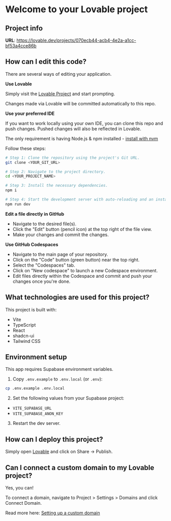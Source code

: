 # Welcome to your Lovable project

## Project info

**URL**: https://lovable.dev/projects/070ecb44-acb4-4e2a-a1cc-bf53a4cce86b

## How can I edit this code?

There are several ways of editing your application.

**Use Lovable**

Simply visit the [Lovable Project](https://lovable.dev/projects/070ecb44-acb4-4e2a-a1cc-bf53a4cce86b) and start prompting.

Changes made via Lovable will be committed automatically to this repo.

**Use your preferred IDE**

If you want to work locally using your own IDE, you can clone this repo and push changes. Pushed changes will also be reflected in Lovable.

The only requirement is having Node.js & npm installed - [install with nvm](https://github.com/nvm-sh/nvm#installing-and-updating)

Follow these steps:

```sh
# Step 1: Clone the repository using the project's Git URL.
git clone <YOUR_GIT_URL>

# Step 2: Navigate to the project directory.
cd <YOUR_PROJECT_NAME>

# Step 3: Install the necessary dependencies.
npm i

# Step 4: Start the development server with auto-reloading and an instant preview.
npm run dev
```

**Edit a file directly in GitHub**

- Navigate to the desired file(s).
- Click the "Edit" button (pencil icon) at the top right of the file view.
- Make your changes and commit the changes.

**Use GitHub Codespaces**

- Navigate to the main page of your repository.
- Click on the "Code" button (green button) near the top right.
- Select the "Codespaces" tab.
- Click on "New codespace" to launch a new Codespace environment.
- Edit files directly within the Codespace and commit and push your changes once you're done.

## What technologies are used for this project?

This project is built with:

- Vite
- TypeScript
- React
- shadcn-ui
- Tailwind CSS

## Environment setup

This app requires Supabase environment variables.

1. Copy `.env.example` to `.env.local` (or `.env`):

```sh
cp .env.example .env.local
```

2. Set the following values from your Supabase project:

- `VITE_SUPABASE_URL`
- `VITE_SUPABASE_ANON_KEY`

3. Restart the dev server.

## How can I deploy this project?

Simply open [Lovable](https://lovable.dev/projects/070ecb44-acb4-4e2a-a1cc-bf53a4cce86b) and click on Share -> Publish.

## Can I connect a custom domain to my Lovable project?

Yes, you can!

To connect a domain, navigate to Project > Settings > Domains and click Connect Domain.

Read more here: [Setting up a custom domain](https://docs.lovable.dev/tips-tricks/custom-domain#step-by-step-guide)

